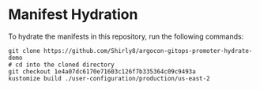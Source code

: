 # Manifest Hydration

To hydrate the manifests in this repository, run the following commands:

```shell
git clone https://github.com/Shirly8/argocon-gitops-promoter-hydrate-demo
# cd into the cloned directory
git checkout 1e4a07dc6170e71603c126f7b335364c09c9493a
kustomize build ./user-configuration/production/us-east-2
```
